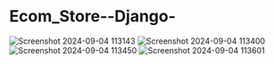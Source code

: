 # Ecom_Store--Django-
![Screenshot 2024-09-04 113143](https://github.com/user-attachments/assets/50f5625e-6beb-4555-b834-fbcb8d17bc12)
![Screenshot 2024-09-04 113400](https://github.com/user-attachments/assets/2a05c044-8daf-4dbf-b134-fa5d291cc973)
![Screenshot 2024-09-04 113450](https://github.com/user-attachments/assets/83d5e62d-f57c-494c-a6d2-597929bdd66f)
![Screenshot 2024-09-04 113601](https://github.com/user-attachments/assets/e6b62ba6-af62-4e22-92f6-956f9f4f4437)

